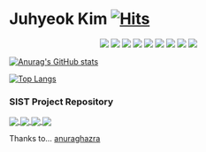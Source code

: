 # Juhyeok Kim [![Hits](https://hits.seeyoufarm.com/api/count/incr/badge.svg?url=https%3A%2F%2Fgithub.com%2Fkimdeagle&count_bg=%2379C83D&title_bg=%23444444&icon=opsgenie.svg&icon_color=%23E7E7E7&title=hits&edge_flat=false)](https://github.com/kimdeagle)

<p align="center"><img src="https://img.shields.io/badge/Java-007396?style=flat-square&logo=Java&logoColor=white"> <img src="https://img.shields.io/badge/Oracle-F80000?style=flat-square&logo=Oracle&logoColor=white"> <img src="https://img.shields.io/badge/HTML5-E34F26?style=flat-square&logo=HTML5&logoColor=white"> <img src="https://img.shields.io/badge/CSS3-1572B6?style=flat-square&logo=CSS3&logoColor=white"> <img src="https://img.shields.io/badge/JavaScript-F7DF1E?style=flat-square&logo=JavaScript&logoColor=black"> <img src="https://img.shields.io/badge/Bootstrap-7952B3?style=flat-square&logo=Bootstrap&logoColor=white"> <img src="https://img.shields.io/badge/jQuery-0769AD?style=flat-square&logo=jQuery&logoColor=white"> <img src="https://img.shields.io/badge/Spring-6DB33F?style=flat-square&logo=Spring&logoColor=white"> <img src="https://img.shields.io/badge/Vue.js-4FC08D?style=flat-square&logo=Vue.js&logoColor=white"></p>


[![Anurag's GitHub stats](https://github-readme-stats.vercel.app/api?username=kimdeagle&show_icons=true&theme=react&hide=stars,issues)](https://github.com/kimdeagle)

[![Top Langs](https://github-readme-stats.vercel.app/api/top-langs/?username=kimdeagle&layout=compact&theme=react)](https://github.com/kimdeagle)


### SIST Project Repository
<a href="https://github.com/kimdeagle/AirBnNaProject">
  <img align="center" src="https://github-readme-stats.vercel.app/api/pin/?username=kimdeagle&repo=AirBnNaProject&theme=react" />
</a>
<a href="https://github.com/kimdeagle/servlet-jsp-project">
  <img align="center" src="https://github-readme-stats.vercel.app/api/pin/?username=kimdeagle&repo=servlet-jsp-project&theme=react" />
</a>
<a href="https://github.com/kimdeagle/jdbc-project">
  <img align="center" src="https://github-readme-stats.vercel.app/api/pin/?username=kimdeagle&repo=jdbc-project&theme=react" />
</a>
<a href="https://github.com/kimdeagle/java-console-project">
  <img align="center" src="https://github-readme-stats.vercel.app/api/pin/?username=kimdeagle&repo=java-console-project&theme=react" />
</a>



<!--
**kimdeagle/kimdeagle** is a ✨ _special_ ✨ repository because its `README.md` (this file) appears on your GitHub profile.

Here are some ideas to get you started:

- 🔭 I’m currently working on ...
- 🌱 I’m currently learning ...
- 👯 I’m looking to collaborate on ...
- 🤔 I’m looking for help with ...
- 💬 Ask me about ...
- 📫 How to reach me: ...
- 😄 Pronouns: ...
- ⚡ Fun fact: ...
-->

Thanks to...
[anuraghazra](https://github.com/anuraghazra/github-readme-stats)
